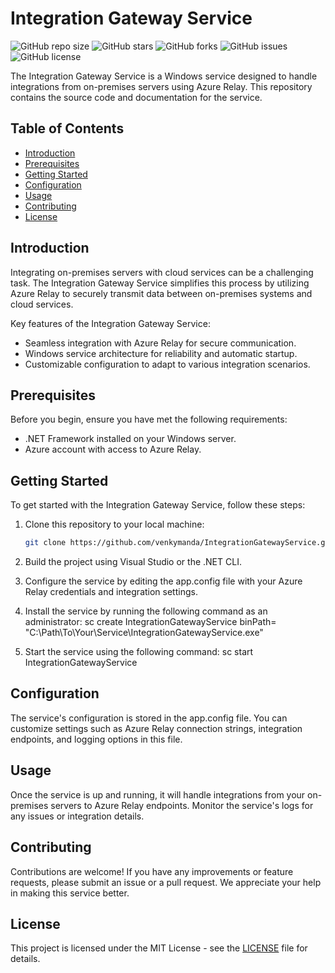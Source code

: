 # Integration Gateway Service

![GitHub repo size](https://img.shields.io/github/repo-size/venkymanda/IntegrationGatewayService)
![GitHub stars](https://img.shields.io/github/stars/venkymanda/IntegrationGatewayService)
![GitHub forks](https://img.shields.io/github/forks/venkymanda/IntegrationGatewayService)
![GitHub issues](https://img.shields.io/github/issues/venkymanda/IntegrationGatewayService)
![GitHub license](https://img.shields.io/github/license/venkymanda/IntegrationGatewayService)

The Integration Gateway Service is a Windows service designed to handle integrations from on-premises servers using Azure Relay. This repository contains the source code and documentation for the service.

## Table of Contents

- [Introduction](#introduction)
- [Prerequisites](#prerequisites)
- [Getting Started](#getting-started)
- [Configuration](#configuration)
- [Usage](#usage)
- [Contributing](#contributing)
- [License](#license)

## Introduction

Integrating on-premises servers with cloud services can be a challenging task. The Integration Gateway Service simplifies this process by utilizing Azure Relay to securely transmit data between on-premises systems and cloud services.

Key features of the Integration Gateway Service:
- Seamless integration with Azure Relay for secure communication.
- Windows service architecture for reliability and automatic startup.
- Customizable configuration to adapt to various integration scenarios.

## Prerequisites

Before you begin, ensure you have met the following requirements:

- .NET Framework installed on your Windows server.
- Azure account with access to Azure Relay.

## Getting Started

To get started with the Integration Gateway Service, follow these steps:

1. Clone this repository to your local machine:

   ```bash
   git clone https://github.com/venkymanda/IntegrationGatewayService.git
2. Build the project using Visual Studio or the .NET CLI.

3. Configure the service by editing the app.config file with your Azure Relay credentials and integration settings.

4. Install the service by running the following command as an administrator:
sc create IntegrationGatewayService binPath= "C:\Path\To\Your\Service\IntegrationGatewayService.exe"
5. Start the service using the following command:
sc start IntegrationGatewayService

## Configuration

The service's configuration is stored in the app.config file. You can customize settings such as Azure Relay connection strings, integration endpoints, and logging options in this file.

<configuration>
    <!-- Azure Relay Configuration -->
    <appSettings>
        <add key="AzureRelayConnectionString" value="YOUR_AZURE_RELAY_CONNECTION_STRING" />
        <!-- Add more configuration keys as needed -->
    </appSettings>
    <!-- Other Configuration Settings -->
</configuration>


## Usage

Once the service is up and running, it will handle integrations from your on-premises servers to Azure Relay endpoints. Monitor the service's logs for any issues or integration details.

## Contributing

Contributions are welcome! If you have any improvements or feature requests, please submit an issue or a pull request. We appreciate your help in making this service better.

## License

This project is licensed under the MIT License - see the [LICENSE](LICENSE) file for details.